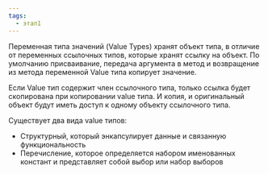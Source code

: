 ```yaml
---
tags:
  - этап1
---
```

Переменная типа значений (Value Types) хранят объект типа, в отличие от переменных ссылочных типов, которые хранят ссылку на объект. По умолчанию присваивание, передача аргумента в метод и возвращение из метода переменной Value типа копирует значение.

Если Value тип содержит член ссылочного типа, только ссылка будет скопирована при копировании value типа. И копия, и оригинальный объект будут иметь доступ к одному объекту ссылочного типа.

Существует два вида value типов:

- Структурный, который энкапсулирует данные и связанную функциональность
- Перечисление, которое определяется набором именованных констант и представляет собой выбор или набор выборов